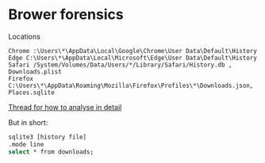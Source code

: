 # Brower forensics

Locations
```
Chrome :\Users\*\AppData\Local\Google\Chrome\User Data\Default\History
Edge C:\Users\*\AppData\Local\Microsoft\Edge\User Data\Default\History
Safari /System/Volumes/Data/Users/*/Library/Safari/History.db , Downloads.plist
Firefox C:\Users\*\AppData\Roaming\Mozilla\Firefox\Profiles\*\Downloads.json, Places.sqlite
```

[Thread for how to analyse in detail](https://twitter.com/Purp1eW0lf/status/1498359576739164167?s=20&t=nLxtOHrh5uw79X5Bn92Efw)

But in short:

```bash
sqlite3 [history file]
.mode line
select * from downloads;
```
